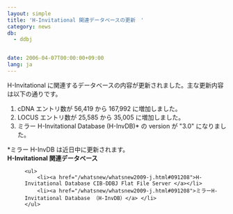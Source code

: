 ```yaml
---
layout: simple
title: 'H-Invitational 関連データベースの更新　'
category: news
db:
  - ddbj


date: 2006-04-07T00:00:00+09:00
lang: ja
---
```


<html>H-Invitational に関連するデータベースの内容が更新されました。主な更新内容は以下の通りです。

<ol>
    <li>cDNA エントリ数が 56,419 から 167,992 に増加しました。</li>
    <li>LOCUS エントリ数が 25,585 から 35,005 に増加しました。</li>
    <li>ミラー H-Invitational Database (H-InvDB)* の version が "3.0" になりました。 </li>
</ol>

<p>*ミラー H-InvDB は近日中に更新されます。<br><b>H-Invitational 関連データベース</b> </p>
<dd>

    <ul>
        <li><a href="/whatsnew/whatsnew2009-j.html#091208">H-Invitational Database CIB-DDBJ Flat File Server </a></li>
        <li><a href="/whatsnew/whatsnew2009-j.html#091208">ミラーH-Invitational Database （H-InvDB）</a> </li>
    </ul>
</dd>
</html>
